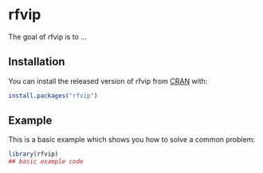 
# rfvip

<!-- badges: start -->
<!-- badges: end -->

The goal of rfvip is to ...

## Installation

You can install the released version of rfvip from [CRAN](https://CRAN.R-project.org) with:

``` r
install.packages("rfvip")
```

## Example

This is a basic example which shows you how to solve a common problem:

``` r
library(rfvip)
## basic example code
```


